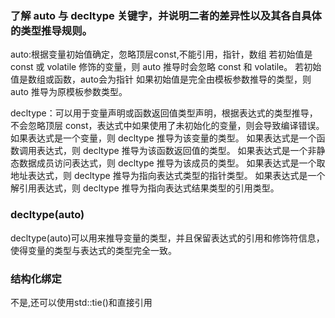 ### 了解 auto 与 decltype 关键字，并说明二者的差异性以及其各自具体的类型推导规则。

auto:根据变量初始值确定，忽略顶层const,不能引用，指针，数组
若初始值是 const 或 volatile 修饰的变量，则 auto 推导时会忽略 const 和 volatile。
若初始值是数组或函数，auto会为指针
如果初始值是完全由模板参数推导的类型，则 auto 推导为原模板参数类型。

decltype：可以用于变量声明或函数返回值类型声明，根据表达式的类型推导，不会忽略顶层 const，表达式中如果使用了未初始化的变量，则会导致编译错误。
如果表达式是一个变量，则 decltype 推导为该变量的类型。
如果表达式是一个函数调用表达式，则 decltype 推导为该函数返回值的类型。
如果表达式是一个非静态数据成员访问表达式，则 decltype 推导为该成员的类型。
如果表达式是一个取地址表达式，则 decltype 推导为指向表达式类型的指针类型。
如果表达式是一个解引用表达式，则 decltype 推导为指向表达式结果类型的引用类型。

### decltype(auto)

decltype(auto)可以用来推导变量的类型，并且保留表达式的引用和修饰符信息，使得变量的类型与表达式的类型完全一致。

### 结构化绑定

不是,还可以使用std::tie()和直接引用

